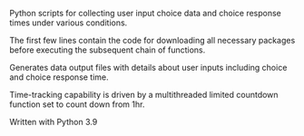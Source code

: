 Python scripts for collecting user input choice data and choice response times under various conditions.

The first few lines contain the code for downloading all necessary packages before executing the subsequent chain of functions.

Generates data output files with details about user inputs including choice and choice response time. 

Time-tracking capability is driven by a multithreaded limited countdown function set to count down from 1hr.

Written with Python 3.9
